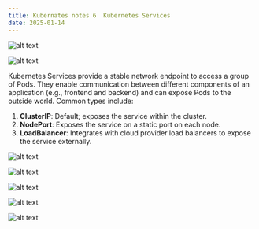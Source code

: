 ```yaml
---
title: Kubernates notes 6  Kubernetes Services
date: 2025-01-14
---
```


![alt text](/images/Pastedimage20250217133321.png)


![alt text](/images/Pastedimage20250114165027.png)

Kubernetes Services provide a stable network endpoint to access a group of Pods. They enable communication between different components of an application (e.g., frontend and backend) and can expose Pods to the outside world. Common types include:

1. **ClusterIP**: Default; exposes the service within the cluster.
2. **NodePort**: Exposes the service on a static port on each node.
3. **LoadBalancer**: Integrates with cloud provider load balancers to expose the service externally.

![alt text](/images/Pastedimage20250114165745.png)

![alt text](/images/Pastedimage20250217133659.png)

![alt text](/images/Pastedimage20250217133744.png)


![alt text](/images/Pastedimage20250217143753.png)


![alt text](/images/Pastedimage20250217143905.png)


